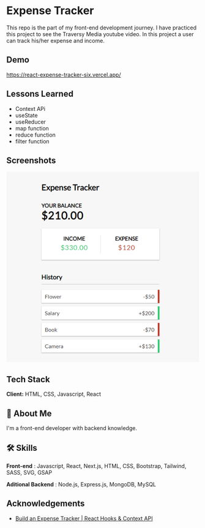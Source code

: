 # Expense Tracker

This repo is the part of my front-end development journey. I have practiced this project to see the Traversy Media youtube video. In this project a user can track his/her expense and income.

## Demo

https://react-expense-tracker-six.vercel.app/

## Lessons Learned

-   Context APi
-   useState
-   useReducer
-   map function
-   reduce function
-   filter function

## Screenshots

![App Screenshot](preview.png)

## Tech Stack

**Client:** HTML, CSS, Javascript, React

## 🚀 About Me

I'm a front-end developer with backend knowledge.

## 🛠 Skills

**Front-end** : Javascript, React, Next.js, HTML, CSS, Bootstrap, Tailwind, SASS, SVG, GSAP

**Aditional Backend** : Node.js, Express.js, MongoDB, MySQL

## Acknowledgements

-   [Build an Expense Tracker | React Hooks & Context API](https://www.youtube.com/watch?v=XuFDcZABiDQ)
